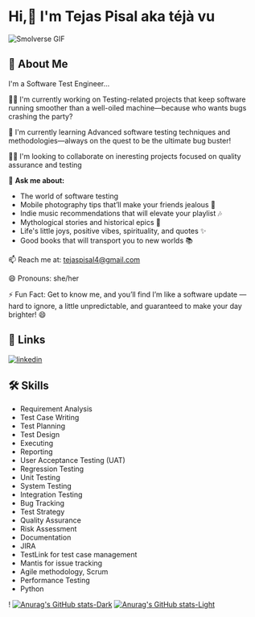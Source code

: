 
# Hi,👋 I'm Tejas Pisal aka téjà vu
![Smolverse GIF](https://media.giphy.com/media/JqmupuTVZYaQX5s094/giphy.gif) 

## 🚀 About Me
I'm a Software Test Engineer...

👩‍💻 I'm currently working on Testing-related projects that keep software running smoother than a well-oiled machine—because who wants bugs crashing the party?

🧠 I'm currently learning Advanced software testing techniques and methodologies—always on the quest to be the ultimate bug buster!

👯‍♀️ I'm looking to collaborate on ineresting projects focused on quality assurance and testing

💬 **Ask me about:**

- The world of software testing
- Mobile photography tips that’ll make your friends jealous 📸
- Indie music recommendations that will elevate your playlist 🎶
- Mythological stories and historical epics 📜
- Life's little joys, positive vibes, spirituality, and  quotes ✨
- Good books that will transport you to new worlds 📚


📫 Reach me at: tejaspisal4@gmail.com

😄 Pronouns: she/her

⚡️ Fun Fact: Get to know me, and you’ll find I’m like a software update — hard to ignore, a little unpredictable, and guaranteed to make your day brighter! 😄


## 🔗 Links

[![linkedin](https://img.shields.io/badge/linkedin-0A66C2?style=for-the-badge&logo=linkedin&logoColor=white)](https://www.linkedin.com/in/tejas-pisal/)



## 🛠 Skills

- Requirement Analysis
- Test Case Writing
- Test Planning
- Test Design
- Executing
- Reporting
- User Acceptance Testing (UAT)
- Regression Testing
- Unit Testing
- System Testing
- Integration Testing
- Bug Tracking
- Test Strategy
- Quality Assurance
- Risk Assessment
- Documentation
- JIRA
- TestLink for test case management
- Mantis for issue tracking
- Agile methodology, Scrum
- Performance Testing
- Python




!
[![Anurag's GitHub stats-Dark](https://github-readme-stats.vercel.app/api?username=pisal-tejas&show_icons=true&theme=dark#gh-dark-mode-only)](https://github.com/pisal-tejas/github-readme-stats#gh-dark-mode-only)
[![Anurag's GitHub stats-Light](https://github-readme-stats.vercel.app/api?username=pisal-tejas&show_icons=true&theme=default#gh-light-mode-only)](https://github.com/pisal-tejas/github-readme-stats#gh-light-mode-only)

